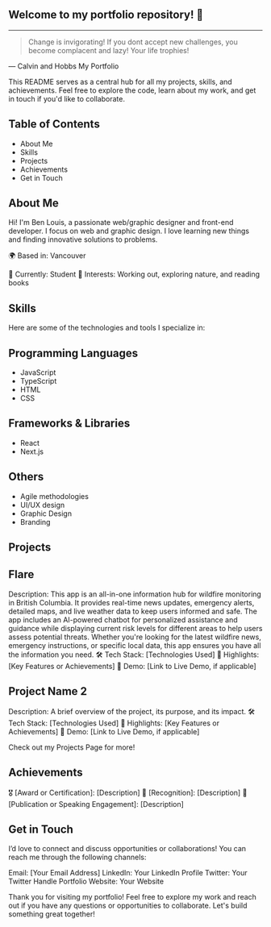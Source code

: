 ## Welcome to my portfolio repository! 👋

---
> Change is invigorating! If you dont accept new challenges, you become complacent and lazy! Your life trophies!

— Calvin and Hobbs
My Portfolio

This README serves as a central hub for all my projects, skills, and achievements. Feel free to explore the code, learn about my work, and get in touch if you'd like to collaborate.

Table of Contents
-----------------
- About Me
- Skills
- Projects
- Achievements
- Get in Touch

About Me
---------
Hi! I'm Ben Louis, a passionate web/graphic designer and front-end developer. I focus on web and graphic design. I love learning new things and finding innovative solutions to problems.

🌍 Based in: Vancouver
<!-- 🎓 Education: [Your Degree or Certification] -->
💼 Currently: Student
🌟 Interests: Working out, exploring nature, and reading books

Skills
------
Here are some of the technologies and tools I specialize in:

Programming Languages
----------------------
- JavaScript
- TypeScript
- HTML
- CSS

Frameworks & Libraries
----------------------
- React
- Next.js

Others
------
- Agile methodologies
- UI/UX design
- Graphic Design
- Branding

Projects
--------
Flare
---------------
Description: This app is an all-in-one information hub for wildfire monitoring in British Columbia. It provides real-time news updates, emergency alerts, detailed maps, and live weather data to keep users informed and safe. The app includes an AI-powered chatbot for personalized assistance and guidance while displaying current risk levels for different areas to help users assess potential threats. Whether you're looking for the latest wildfire news, emergency instructions, or specific local data, this app ensures you have all the information you need.
🛠 Tech Stack: [Technologies Used]
🌟 Highlights: [Key Features or Achievements]
🚀 Demo: [Link to Live Demo, if applicable]

Project Name 2
---------------
Description: A brief overview of the project, its purpose, and its impact.
🛠 Tech Stack: [Technologies Used]
🌟 Highlights: [Key Features or Achievements]
🚀 Demo: [Link to Live Demo, if applicable]

Check out my Projects Page for more!

Achievements
------------
🎖 [Award or Certification]: [Description]
🌟 [Recognition]: [Description]
📜 [Publication or Speaking Engagement]: [Description]

Get in Touch
------------
I’d love to connect and discuss opportunities or collaborations! You can reach me through the following channels:

Email: [Your Email Address]
LinkedIn: Your LinkedIn Profile
Twitter: Your Twitter Handle
Portfolio Website: Your Website

Thank you for visiting my portfolio! Feel free to explore my work and reach out if you have any questions or opportunities to collaborate. Let's build something great together!
<!--
**Sucralosee/Sucralosee** is a ✨ _special_ ✨ repository because its `README.md` (this file) appears on your GitHub profile.

Here are some ideas to get you started:

- 🔭 I’m currently working on ...
- 🌱 I’m currently learning ...
- 👯 I’m looking to collaborate on ...
- 🤔 I’m looking for help with ...
- 💬 Ask me about ...
- 📫 How to reach me: ...
- 😄 Pronouns: ...
- ⚡ Fun fact: ...

